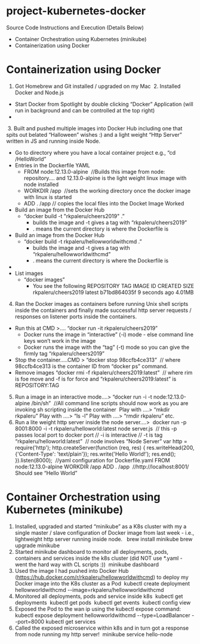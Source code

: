 # project-kubernetes-docker

Source Code Instructions and Execution (Details Below)
- Container Orchestration using Kubernetes (minikube) 
- Containerization using Docker

Containerization using Docker
=============================
1. Got Homebrew and Git installed / upgraded on my Mac
 2. Installed Docker and Node.js 
- Start Docker from Spotlight by double clicking “Docker”  Application (will run in background and can be controlled at the top right)
- 

 3. Built and pushed multiple images into Docker Hub  including one that spits out belated “Halloween” wishes :) and a light weight “Http Server” written in JS and running inside Node. 
- Go to directory where you have a local container project e.g., “cd /HelloWorld”
- Entries in the Dockerfile YAML 
    - FROM node:12.13.0-alpine  //Builds this image from node: repository…. and 12.13.0-alpine is the light weight linux image with node installed 
    - WORKDIR /app  //sets the working directory once the docker image with linux is started 
    - ADD . /app // copies the local files into the Docket Image Worked
- Build an image from the Docker Hub 
    - “docker build -t "rkpaleru/cheers2019" .”
        - builds the image and -t gives a tag with “rkpaleru/cheers2019”
        - . means the current directory is where the Dockerfile is
- Build an image from the Docker Hub 
    - “docker build -t rkpaleru/hellowworldwithcmd .”
        - builds the image and -t gives a tag with “rkpaleru/hellowworldwithcmd”
        - . means the current directory is where the Dockerfile is
- 
- List images 
    - “docker images”
		- You see the following 
			REPOSITORY                  TAG                 IMAGE ID            CREATED             SIZE
			rkpaleru/cheers2019      latest              b71bd864035f        9 seconds ago       4.01MB

	
4. Ran the Docker images as containers before running Unix shell scripts inside the containers and finally made successful http server requests / responses on listener ports inside the containers. 

- Run this at CMD >…. “docker run -it rkpaleru/cheers2019”
    - Docker runs the image in “interactive” (-i) mode - else command line keys won’t work in the image
    - Docker runs the image with the “tag” (-t) mode so you can give the firmly tag “rkpaleru/cheers2019”
- Stop the container…..CMD > “docker stop 98ccfb4ce313”  // where 98ccfb4ce313 is the container ID from “docker ps” command. 
- Remove images “docker rmi -f rkpaleru/cheers2019:latest”  // where rim is foe move and  -f is for force and “rkpaleru/cheers2019:latest” is REPOSITORY:TAG

5. Run a image in an interactive mode….> “docker run -i -t node:12.13.0-alpine /bin/sh”  //All command line scripts should now work as you are invoking sh scripting inside the container  Play with ….> “mkdir rkpaleru” Play with ….> “ls -l” Play with ….> “rmdir rkpaleru” etc. 
6. Run a lite weight http server inside the node server….>  docker run -p 8001:8000 -i -t rkpaleru/helloworld:latest node server.js  // this -p passes local port to docker port // -i is interactive // -t is tag “rkpaleru/helloworld:latest”  // node involves “Node Server” var http = require('http'); http.createServer(function (req, res) { res.writeHead(200, {'Content-Type': 'text/plain'}); res.write('Hello World!'); res.end(); }).listen(8000);  //yaml configuration for Dockerfile.yaml FROM node:12.13.0-alpine WORKDIR /app ADD . /app  //http://localhost:8001/ Should see “Hello World”

Container Orchestration using Kubernetes (minikube) 
===================================================

1. Installed, upgraded and started “minikube” as a K8s cluster with my a single master / slave configuration of Docker image from last week - i.e., lightweight http server running inside node.   brew install minikube brew upgrade minikube  
2. Started  minikube  dashboard to monitor all deployments, pods, containers and services inside the k8s cluster (did NOT use *.yaml - went the hard way with CL scripts :))  minikube dashboard 
3. Used the image I had pushed into Docker Hub (https://hub.docker.com/r/rkpaleru/hellowworldwithcmd) to deploy my Docker image into the K8s cluster as a Pod  kubectl create deployment hellowworldwithcmd --image=rkpaleru/hellowworldwithcmd 
4. Monitored all deployments, pods and service inside k8s  kubectl get deployments  kubectl get pods  kubectl get events  kubectl config view 
5. Exposed the Pod to the wan ip using the kubectl expose command:  kubectl expose deployment hellowworldwithcmd --type=LoadBalancer --port=8000 kubectl get services 
6. Called the exposed microservice within k8s and in turn got a response from node running my http server!  minikube service hello-node


